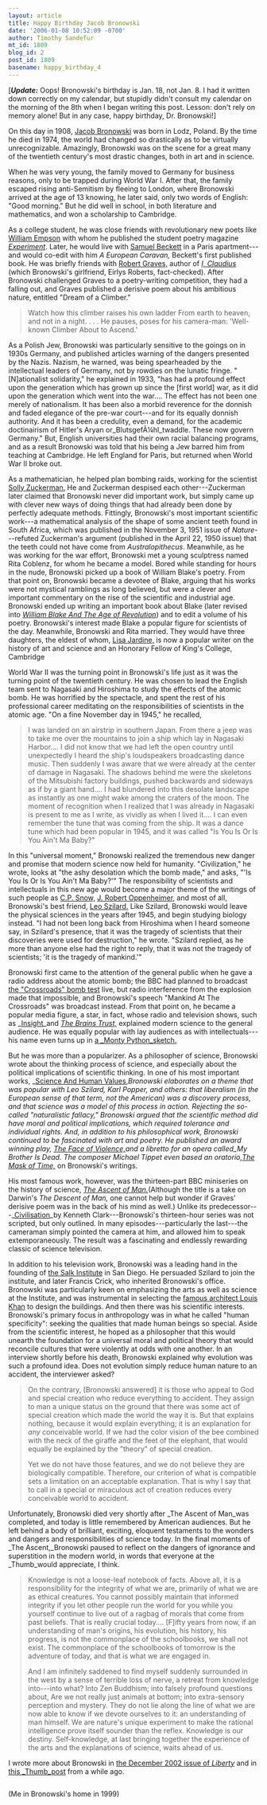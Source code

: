 ```yaml
---
layout: article
title: Happy Birthday Jacob Bronowski
date: '2006-01-08 10:52:09 -0700'
author: Timothy Sandefur
mt_id: 1809
blog_id: 2
post_id: 1809
basename: happy_birthday_4
---
```

<img src="http://www.bbc.co.uk/bbcfour/features/images/1973_ascentman_gal.jpg" alt="" style="float:left;" />

\[_**Update:**_ Oops! Bronowski's birthday is Jan. 18, not Jan. 8. I had it written down correctly on my calendar, but stupidly didn't consult my calendar on the morning of the 8th when I began writing this post. Lesson: don't rely on memory alone! But in any case, happy birthday, Dr. Bronowski!\]

On this day in 1908, [Jacob Bronowski](http://atschool.eduweb.co.uk/stevemoss/bron/) was born in Lodz, Poland. By the time he died in 1974, the world had changed so drastically as to be virtually unrecognizable. Amazingly, Bronowski was on the scene for a great many of the twentieth century's most drastic changes, both in art and in science.

When he was very young, the family moved to Germany for business reasons, only to be trapped during World War I. After that, the family escaped rising anti-Semitism by fleeing to London, where Bronowski arrived at the age of 13 knowing, he later said, only two words of English: "Good morning." But he did well in school, in both literature and mathematics, and won a scholarship to Cambridge.

As a college student, he was close friends with revolutionary new poets like [William Empson](http://en.wikipedia.org/wiki/William_Empson) with whom he published the student poetry magazine _[Experiment](http://jacketmagazine.com/20/price-expe.html)_. Later, he would live with [Samuel Beckett](http://www.samuel-beckett.net/) in a Paris apartment---and would co-edit with him _A European Caravan,_ Beckett's first published book. He was briefly friends with [Robert Graves,](http://faculty.ed.umuc.edu/~rschumak/bio_rg.htm) author of _[I, Claudius](http://www.amazon.com/exec/obidos/tg/detail/-/067972477X/qid=1136736045/sr=2-1/ref=pd_bbs_b_2_1/002-2674358-2504005?v=glance&amp;s=books)_ (which Bronowski's girlfriend, Eirlys Roberts, fact-checked). After Bronowski challenged Graves to a poetry-writing competition, they had a falling out, and Graves published a derisive poem about his ambitious nature, entitled "Dream of a Climber."

> Watch how this climber raises his own ladder
> From earth to heaven, and not in a night. . . .
> He pauses, poses for his camera-man: 
> 'Well-known Climber About to Ascend.'

As a Polish Jew, Bronowski was particularly sensitive to the goings on in 1930s Germany, and published articles warning of the dangers presented by the Nazis. Nazism, he warned, was being spearheaded by the intellectual leaders of Germany, not by rowdies on the lunatic fringe. "\[N\]ationalist solidarity," he explained in 1933, "has had a profound effect upon the generation which has grown up since the \[first world\] war, as it did upon the generation which went into the war.... The effect has not been one merely of nationalism. It has been also a morbid reverence for the donnish and faded elegance of the pre-war court---and for its equally donnish authority. And it has been a credulity, even a demand, for the academic doctinairism of Hitler's Aryan or_BlutsgefÃ¼hl_twaddle. These now govern Germany." But, English universities had their own racial balancing programs, and as a result Bronowski was told that his being a Jew barred him from teaching at Cambridge. He left England for Paris, but returned when World War II broke out. 

As a mathematician, he helped plan bombing raids, working for the scientist [Solly Zuckerman.](http://en.wikipedia.org/wiki/Solly_Zuckerman) He and Zuckerman despised each other---Zuckerman later claimed that Bronowski never did important work, but simply came up with clever new ways of doing things that had already been done by perfectly adequate methods. Fittingly, Bronowski's most important scientific work---a mathematical analysis of the shape of some ancient teeth found in South Africa, which was published in the November 3, 1951 issue of _Nature_---refuted Zuckerman's argument (published in the April 22, 1950 issue) that the teeth could not have come from _Australopithecus_. Meanwhile, as he was working for the war effort, Bronowski met a young sculptress named Rita Coblenz, for whom he became a model. Bored while standing for hours in the nude, Bronowski picked up a book of William Blake's poetry. From that point on, Bronowski became a devotee of Blake, arguing that his works were not mystical ramblings as long believed, but were a clever and important commentary on the rise of the scientific and industrial age. Bronowski ended up writing an important book about Blake (later revised into _[William Blake And The Age of Revolution](http://www.amazon.com/exec/obidos/tg/detail/-/B0007J4LLI/qid=1136660098/sr=8-4/ref=sr_8_xs_ap_i4_xgl14/002-2674358-2504005?v=glance&amp;s=books&amp;n=507846)_) and to edit a volume of his poetry. Bronowski's interest made Blake a popular figure for scientists of the day. Meanwhile, Bronowski and Rita married. They would have three daughters, the eldest of whom, [Lisa Jardine,](http://www.harpercollins.com/authorintro/index.asp?authorid=20224) is now a popular writer on the history of art and science and an Honorary Fellow of King's College, Cambridge

World War II was the turning point in Bronowski's life just as it was the turning point of the twentieth century. He was chosen to lead the English team sent to Nagasaki and Hiroshima to study the effects of the atomic bomb. He was horrified by the spectacle, and spent the rest of his professional career meditating on the responsibilities of scientists in the atomic age. "On a fine November day in 1945," he recalled,

> I was landed on an airstrip in southern Japan. From there a jeep was to take me over the mountains to join a ship which lay in Nagasaki Harbor.... I did not know that we had left the open country until unexpectedly I heard the ship's loudspeakers broadcasting dance music. Then suddenly I was aware that we were already at the center of damage in Nagasaki. The shadows behind me were the skeletons of the Mitsubishi factory buildings, pushed backwards and sideways as if by a giant hand.... I had blundered into this desolate landscape as instantly as one might wake among the craters of the moon. The moment of recognition when I realized that I was already in Nagasaki is present to me as I write, as vividly as when I lived it.... I can even remember the tune that was coming from the ship. It was a dance tune which had been popular in 1945, and it was called "Is You Is Or Is You Ain't Ma Baby?"

In this "universal moment," Bronowski realized the tremendous new danger and promise that modern science now held for humanity.  "Civilization," he wrote, looks at "the ashy desolation which the bomb made," and asks, "'Is You Is Or Is You Ain't  Ma Baby?'" The responsibility of scientists and intellectuals in this new age would become a major theme of the writings of such people as [C.P. Snow,](http://en.wikipedia.org/wiki/C.P._Snow) [J. Robert Oppenheimer,](http://en.wikipedia.org/wiki/Robert_Oppenheimer) and most of all, Bronowski's best friend, [Leo Szilard.](http://www.dannen.com/szilard.html) Like Szilard, Bronowski would leave the physical sciences in the years after 1945, and begin studying biology instead. "I had not been long back from Hiroshima when I heard someone say, in Szilard's presence, that it was the tragedy of scientists that their discoveries were used for destruction," he wrote. "Szilard replied, as he more than anyone else had the right to reply, that it was not the tragedy of scientists; 'it is the tragedy of mankind.'"

Bronowski first came to the attention of the general public when he gave a radio address about the atomic bomb; the BBC had planned to broadcast [the "Crossroads" bomb test](http://www.parascope.com/gallery/galleryitems/hotNukes/hotNukes02.htm) live, but radio interference from the explosion made that impossible, and Bronowski's speech "Mankind At The Crossroads" was broadcast instead. From that point on, he became a popular media figure, a star, in fact, whose radio and television shows, such as _[Insight](http://atschool.eduweb.co.uk/stevemoss/bron/insight.htm)_and _[The Brains Trust,](http://atschool.eduweb.co.uk/stevemoss/bron/ayer.htm)_ explained modern science to the general audience. He was equally popular with lay audiences as with intellectuals---his name even turns up in [a _Monty Python_sketch.](http://www.jumpstation.ca/recroom/comedy/python/penguins.html) 

But he was more than a popularizer. As a philosopher of science, Bronowski wrote about the thinking process of science, and especially about the political implications of scientific thinking. In one of his most important works, _[Science And Human Values](http://www.amazon.com/exec/obidos/tg/detail/-/0060972815/qid=1136659623/sr=8-6/ref=pd_bbs_6/002-2674358-2504005?v=glance&amp;s=books&amp;n=507846),_Bronowski elaborates on a theme that was popular with Leo Szilard, Karl Popper, and others: that liberalism (in the European sense of that term, not the American) was a discovery process, and that science was a model of this process in action. Rejecting the so-called "naturalistic fallacy," Bronowski argued that the scientific method did have moral and political implications, which required tolerance and individual rights. And, in addition to his philosophical work, Bronowski continued to be fascinated with art and poetry. He published an award winning play, _[The Face of Violence,](http://www.alibris.com/search/search.cfm?S=R&amp;qwork=2224918&amp;qsort=p&amp;siteID=KLVmR9fE2yU-jlcZWh6UjjMa_foW_MP7Dg)_and a libretto for an opera called_My Brother Is Dead._ The composer Michael Tippet even based an oratorio,_[The Mask of Time,](http://www.bc.edu/bc_org/avp/cas/fnart/fa267/kahn.html)_ on Bronowski's writings. 

His most famous work, however, was the thirteen-part BBC miniseries on the history of science, _[The Ascent of Man.](http://www.amazon.com/exec/obidos/tg/detail/-/0316109339/qid=1136659623/sr=8-1/ref=pd_bbs_1/002-2674358-2504005?v=glance&amp;s=books&amp;n=507846)_(Although the title is a take on Darwin's _The Descent of Man,_ one cannot help but wonder if Graves' derisive poem was in the back of his mind as well.) Unlike its predecessor---_[Civilisation](http://www.amazon.com/exec/obidos/tg/detail/-/6302891027/qid=1136659779/sr=8-1/ref=pd_bbs_1/002-2674358-2504005?v=glance&amp;s=video&amp;n=507846)_by Kenneth Clark---Bronowski's thirteen-hour series was not scripted, but only outlined. In many episodes---particularly the last---the cameraman simply pointed the camera at him, and allowed him to speak extemporaneously. The result was a fascinating and endlessly rewarding classic of science television.

In addition to his television work, Bronowski was a leading hand in the founding of [the Salk Institute](http://www.salk.edu/) in San Diego. He persuaded Szilard to join the institute, and later Francis Crick, who inherited Bronowski's office. Bronowski was particularly keen on emphasizing the arts as well as science at the Institute, and was instrumental in selecting the [famous architect Louis Khan](http://www.bc.edu/bc_org/avp/cas/fnart/fa267/kahn.html) to design the buildings. And then there was his scientific interests. Bronowski's primary focus in anthropology was in what he called "human specificity": seeking the qualities that made human beings so special. Aside from the scientific interest, he hoped as a philosopher that this would unearth the foundation for a universal moral and political theory that would reconcile cultures that were violently at odds with one another. In an interview shortly before his death, Bronowski explained why evolution was such a profound idea. Does not evolution simply reduce human nature to an accident, the interviewer asked?

> On the contrary, \[Bronowski answered\] it is those who appeal to God and special creation who reduce everything to accident. They assign to man a unique status on the ground that there was some act of special creation which made the world the way it is. But that explains nothing, because it would explain everything; it is an explanation for _any_ conceivable world. If we had the color vision of the bee combined with the neck of the giraffe and the feet of the elephant, that would equally be explained by the "theory" of special creation.
> 
> Yet we do not have those features, and we do not believe they are biologically compatible. Therefore, our criterion of what is compatible sets a limitation on an acceptable explanation. That is why I say that to call in a special or miraculous act of creation reduces every conceivable world to accident.

Unfortunately, Bronowski died very shortly after _The Ascent of Man_was completed, and today is little remembered by American audiences. But he left behind a body of brilliant, exciting, eloquent testaments to the wonders and dangers and responsibilities of science today. In the final moments of _The Ascent,_Bronowski paused to reflect on the dangers of ignorance and superstition in the modern world, in words that everyone at the _Thumb_would appreciate, I think.

> Knowledge is not a loose-leaf notebook of facts. Above all, it is a responsibility for the integrity of what we are, primarily of what we are as ethical creatures. You cannot possibly maintain that informed integrity if you let other people run the world for you while you yourself continue to live out of a ragbag of morals that come from past beliefs. That is really crucial today.... \[F\]ifty years from now, if an understanding of man's origins, his evolution, his history, his progress, is not the commonplace of the schoolbooks, we shall not exist. The commonplace of the schoolbooks of tomorrow is the adventure of today, and that is what we are engaged in.
> 
> And I am infinitely saddened to find myself suddenly surrounded in the west by a sense of terrible loss of nerve, a retreat from knowledge into---into what? Into Zen Buddhism; into falsely profound questions about, Are we not really just animals at bottom; into extra-sensory perception and mystery. They do not lie along the line of what we are now able to know if we devote ourselves to it: an understanding of man himself. We are nature's unique experiment to make the rational intelligence prove itself sounder than the reflex. Knowledge is our destiny. Self-knowledge, at last bringing together the experience of the arts and the explanations of science, waits ahead of us.

I wrote more about Bronowski in [the December 2002 issue of _Liberty_](http://www.geocities.com/sande106/bronowskirev.htm)  and in [this _Thumb_post](http://www.pandasthumb.org/archives/2004/10/the_ascent_of_m.html) from a while ago.

<img src="http://www.geocities.com/sande106/jb.jpg" alt="" />

(Me in Bronowski's home in 1999)
